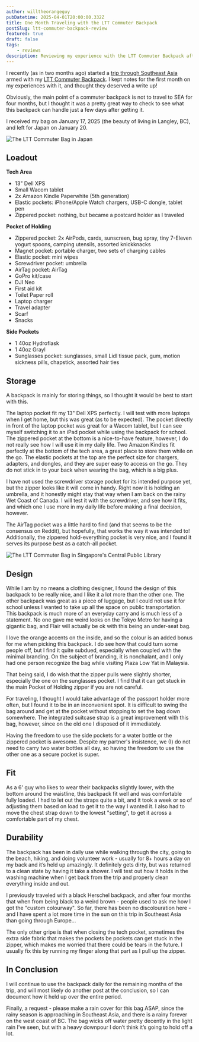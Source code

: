 ```yaml
---
author: willtheorangeguy
pubDatetime: 2025-04-01T20:00:00.332Z
title: One Month Traveling with the LTT Commuter Backpack
postSlug: ltt-commuter-backpack-review
featured: true
draft: false
tags:
    - reviews
description: Reviewing my experience with the LTT Commuter Backpack after traveling in Southeast Asia for one month.
---
```


I recently (as in two months ago) started a [trip through Southeast Asia](daniela-and-will-travel.github.io) armed with my [LTT Commuter Backpack](https://www.lttstore.com/products/commuter-backpack?_pos=1&_fid=24eba955c&_ss=c). I kept notes for the first month on my experiences with it, and thought they deserved a write up!

Obviously, the main point of a commuter backpack is not to travel to SEA for four months, but I thought it was a pretty great way to check to see what this backpack can handle just a few days after getting it.

I received my bag on January 17, 2025 (the beauty of living in Langley, BC), and left for Japan on January 20.

![The LTT Commuter Bag in Japan](/assets/imgs/blog/lttbagmain.JPG)

## Loadout

**Tech Area**

- 13" Dell XPS
- Small Wacom tablet
- 2x Amazon Kindle Paperwhite (5th generation)
- Elastic pockets: iPhone/Apple Watch chargers, USB-C dongle, tablet pen
- Zippered pocket: nothing, but became a postcard holder as I traveled

**Pocket of Holding**

- Zippered pocket: 2x AirPods, cards, sunscreen, bug spray, tiny 7-Eleven yogurt spoons, camping utensils, assorted knickknacks
- Magnet pocket: portable charger, two sets of charging cables
- Elastic pocket: mini wipes
- Screwdriver pocket: umbrella
- AirTag pocket: AirTag
- GoPro kit/case
- DJI Neo
- First aid kit
- Toilet Paper roll
- Laptop charger
- Travel adapter
- Scarf
- Snacks

**Side Pockets**

- 1 40oz Hydroflask
- 1 40oz Grayl
- Sunglasses pocket: sunglasses, small Lidl tissue pack, gum, motion sickness pills, chapstick, assorted hair ties

## Storage

A backpack is mainly for storing things, so I thought it would be best to start with this.

The laptop pocket fit my 13" Dell XPS perfectly. I will test with more laptops when I get home, but this was great (as to be expected).
The pocket directly in front of the laptop pocket was great for a Wacom tablet, but I can see myself switching it to an iPad pocket while using the backpack for school.
The zippered pocket at the bottom is a nice-to-have feature, however, I do not really see how I will use it in my daily life.
Two Amazon Kindles fit perfectly at the bottom of the tech area, a great place to store them while on the go.
The elastic pockets at the top are the perfect size for chargers, adapters, and dongles, and they are super easy to access on the go. They do not stick in to your back when wearing the bag, which is a big plus.

I have not used the screwdriver storage pocket for its intended purpose yet, but the zipper looks like it will come in handy. Right now it is holding an umbrella, and it honestly might stay that way when I am back on the rainy Wet Coast of Canada. I will test it with the screwdriver, and see how it fits, and which one I use more in my daily life before making a final decision, however.

The AirTag pocket was a little hard to find (and that seems to be the consensus on Reddit), but hopefully, that works the way it was intended to! Additionally, the zippered hold-everything pocket is very nice, and I found it serves its purpose best as a catch-all pocket.

![The LTT Commuter Bag in Singapore's Central Public Library](/assets/imgs/blog/lttbagdesign.jpg)

## Design

While I am by no means a clothing designer, I found the design of this backpack to be really nice, and I like it a lot more than the other one. The other backpack was great as a piece of luggage, but I could not use it for school unless I wanted to take up all the space on public transportation. This backpack is much more of an everyday carry and is much less of a statement. No one gave me weird looks on the Tokyo Metro for having a gigantic bag, and Flair will actually be ok with this being an under-seat bag.

I love the orange accents on the inside, and so the colour is an added bonus for me when picking this backpack. I do see how that could turn some people off, but I find it quite subdued, especially when coupled with the minimal branding. On the subject of branding, it is nonchalant, and I only had one person recognize the bag while visiting Plaza Low Yat in Malaysia.

That being said, I do wish that the zipper pulls were slightly shorter, especially the one on the sunglasses pocket. I find that it can get stuck in the main Pocket of Holding zipper if you are not careful.

For traveling, I thought I would take advantage of the passport holder more often, but I found it to be in an inconvenient spot. It is difficult to swing the bag around and get at the pocket without stopping to set the bag down somewhere. The integrated suitcase strap is a great improvement with this bag, however, since on the old one I disposed of it immediately.

Having the freedom to use the side pockets for a water bottle or the zippered pocket is awesome. Despite my partner's insistence, we (I) do not need to carry two water bottles all day, so having the freedom to use the other one as a secure pocket is super.

## Fit

As a 6' guy who likes to wear their backpacks slightly lower, with the bottom around the waistline, this backpack fit well and was comfortable fully loaded. I had to let out the straps quite a bit, and it took a week or so of adjusting them based on load to get it to the way I wanted it. I also had to move the chest strap down to the lowest "setting", to get it across a comfortable part of my chest.

## Durability

The backpack has been in daily use while walking through the city, going to the beach, hiking, and doing volunteer work - usually for 8+ hours a day on my back and it’s held up amazingly. It definitely gets dirty, but was returned to a clean state by having it take a shower. I will test out how it holds in the washing machine when I get back from the trip and properly clean everything inside and out.

I previously traveled with a black Herschel backpack, and after four months that when from being black to a weird brown - people used to ask me how I got the "custom colourway". So far, there has been no discolouration here - and I have spent a lot more time in the sun on this trip in Southeast Asia than going through Europe…

The only other gripe is that when closing the tech pocket, sometimes the extra side fabric that makes the pockets be pockets can get stuck in the zipper, which makes me worried that there could be tears in the future. I usually fix this by running my finger along that part as I pull up the zipper.

## In Conclusion

I will continue to use the backpack daily for the remaining months of the trip, and will most likely do another post at the conclusion, so I can document how it held up over the entire period.

Finally, a request - please make a rain cover for this bag ASAP, since the rainy season is approaching in Southeast Asia, and there is a rainy forever on the west coast of BC. The bag wicks off water pretty decently in the light rain I’ve seen, but with a heavy downpour I don’t think it’s going to hold off a lot.
